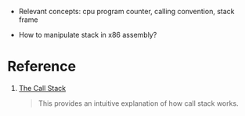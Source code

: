 - Relevant concepts: cpu program counter, calling convention, stack frame

- How to manipulate stack in x86 assembly?

# Reference

1. [The Call Stack](https://www.youtube.com/watch?v=Q2sFmqvpBe0)

    > This provides an intuitive explanation of how call stack works.
